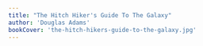 ```yaml
---
title: "The Hitch Hiker's Guide To The Galaxy"
author: 'Douglas Adams'
bookCover: 'the-hitch-hikers-guide-to-the-galaxy.jpg'
---
```

